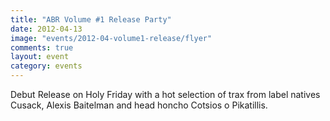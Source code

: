 ```yaml
---
title: "ABR Volume #1 Release Party"
date: 2012-04-13
image: "events/2012-04-volume1-release/flyer"
comments: true
layout: event
category: events
---
```


Debut Release on Holy Friday with a hot selection of trax from label natives Cusack, Alexis Baitelman and head honcho Cotsios o Pikatillis.
